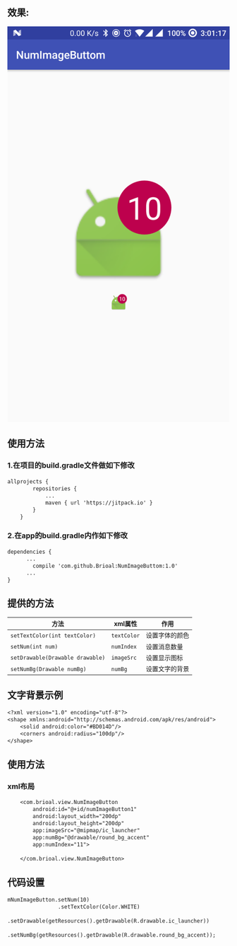
## 效果:
![](https://github.com/Brioal/NumImageButtom/blob/master/art/device-2017-04-29-150120.png)
## 使用方法
### 1.在项目的build.gradle文件做如下修改
```
allprojects {
		repositories {
			...
			maven { url 'https://jitpack.io' }
		}
	}
```
### 2.在app的build.gradle内作如下修改
```
dependencies {
      ...
	    compile 'com.github.Brioal:NumImageButtom:1.0'
      ...
}
```
## 提供的方法
方法 | xml属性 | 作用
 --- | --- | ---
`setTextColor(int textColor)` | `textColor` | 设置字体的颜色
`setNum(int num)` | `numIndex` | 设置消息数量
`setDrawable(Drawable drawable)` | `imageSrc` | 设置显示图标
`setNumBg(Drawable numBg)` | `numBg` | 设置文字的背景

## 文字背景示例
```
<?xml version="1.0" encoding="utf-8"?>
<shape xmlns:android="http://schemas.android.com/apk/res/android">
    <solid android:color="#BD014D"/>
    <corners android:radius="100dp"/>
</shape>
```

## 使用方法
### xml布局
```
    <com.brioal.view.NumImageButton
        android:id="@+id/numImageButton1"
        android:layout_width="200dp"
        android:layout_height="200dp"
        app:imageSrc="@mipmap/ic_launcher"
        app:numBg="@drawable/round_bg_accent"
        app:numIndex="11">

    </com.brioal.view.NumImageButton>

```

## 代码设置
```
mNumImageButton.setNum(10)
                .setTextColor(Color.WHITE)
                .setDrawable(getResources().getDrawable(R.drawable.ic_launcher))
                .setNumBg(getResources().getDrawable(R.drawable.round_bg_accent));
```
